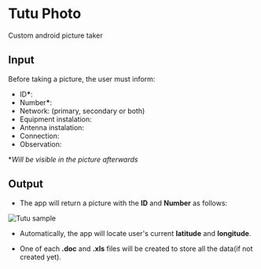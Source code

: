 # Tutu Photo
Custom android picture taker

## Input

Before taking a picture, the user must inform:

* ID<strong>*</strong>: 
* Number<strong>*</strong>: 
* Network: (primary, secondary or both)
* Equipment instalation: 
* Antenna instalation: 
* Connection: 
* Observation: 

*_Will be visible in the picture afterwards_

## Output

* The app will return a picture with the **ID** and **Number** as follows: 

![Tutu sample](https://i.imgur.com/mCkL0Je.jpg)

* Automatically, the app will locate user's current **latitude** and **longitude**.

* One of each **.doc** and **.xls** files will be created to store all the data(if not created yet).
